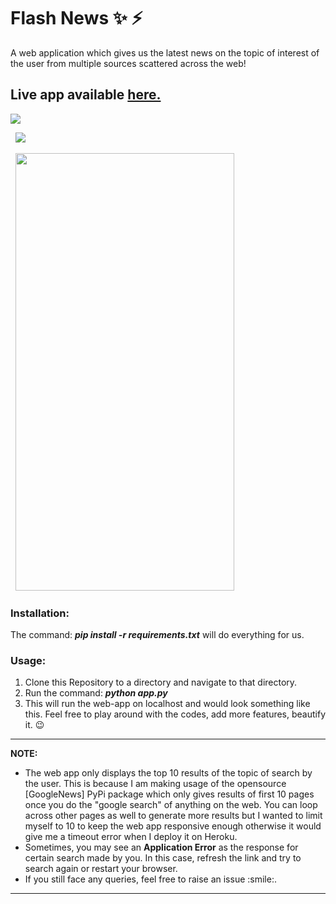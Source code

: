 # Flash News ✨ ⚡️
A web application which gives us the latest news on the topic of interest of the user from multiple sources scattered across the web! 
## Live app available [here.](https://flash-news-python.herokuapp.com)
<kbd>
<img src="https://user-images.githubusercontent.com/29462447/92984723-e8d37f00-f4c9-11ea-9fee-374cd70f4d88.png" data-canonical-src="https://user-images.githubusercontent.com/29462447/92984723-e8d37f00-f4c9-11ea-9fee-374cd70f4d88.png"/> 
</kbd>

&nbsp;
<kbd>
<img src="https://user-images.githubusercontent.com/29462447/92984721-e709bb80-f4c9-11ea-9298-60fe5475bc77.png" data-canonical-src="https://user-images.githubusercontent.com/29462447/92984721-e709bb80-f4c9-11ea-9298-60fe5475bc77.png"/> 
</kbd>

&nbsp;
<kbd>
<img src="https://user-images.githubusercontent.com/29462447/92984400-7c578080-f4c7-11ea-996d-70a052ad29e8.jpg" data-canonical-src="https://user-images.githubusercontent.com/29462447/92984400-7c578080-f4c7-11ea-996d-70a052ad29e8.jpg" width="350" height="700" />
</kbd>


### Installation:
The command: ***pip install -r requirements.txt*** will do everything for us.

### Usage:
1. Clone this Repository to a directory and navigate to that directory.
2. Run the command: ***python app.py***
3. This will run the web-app on localhost and would look something like this. Feel free to play around with the codes, add more features, beautify it. :wink:

<hr>
<b>NOTE:</b>
<ul>
<li>The web app only displays the top 10 results of the topic of search by the user. This is because I am making usage of the opensource [GoogleNews] PyPi package which only 
 gives results of first 10 pages once you do the "google search" of anything on the web. You can loop across other pages as well to generate more results but I wanted to limit myself to 10 to keep the web app responsive enough otherwise it would give me a timeout error when I deploy it on Heroku.</li>
<li>Sometimes, you may see an <b>Application Error</b> as the response for certain search made by you. In this case, refresh the link and try to search again or restart your browser.</li>
<li>If you still face any queries, feel free to raise an issue :smile:.</li>
</ul>
<hr>
